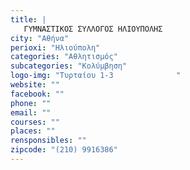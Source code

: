```yaml
---
title: |
   ΓΥΜΝΑΣΤΙΚΟΣ ΣΥΛΛΟΓΟΣ ΗΛΙΟΥΠΟΛΗΣ
city: "Αθήνα"
perioxi: "Ηλιούπολη"
categories: "Αθλητισμός"
subcategories: "Κολύμβηση"
logo-img: "Τυρταίου 1-3              "
website: ""
facebook: ""
phone: ""
email: ""
courses: ""
places: ""
rensponsibles: ""
zipcode: "(210) 9916386"
---
```




